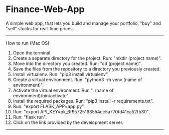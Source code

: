 # Finance-Web-App
A simple web app, that lets you build and manage your portfolio, "buy" and "sell" stocks for real-time prices.

--------------------------------------------------------------------------------------------------------------

How to run (Mac OS):

1. Open the terminal.
2. Create a separate directory for the project. Run: "mkdir (project name)".
3. Move into the directory you created. Run: "cd (project name)".
4. Save the files from the repository to a directory you previously created.
5. Install virtualenv. Run: "pip3 install virtualenv".
6. Create a virtual environment. Run: "python3 -m venv (name of environment)".
7. Activate the virtual environment. Run ". (name of environment)/bin/activate".
8. Install the required packages. Run: "pip3 install -r requirements.txt".
9. Run: "export FLASK_APP=app.py".
10. Run: "export API_KEY=pk_6f95725193554ec5a770fd41ca52fb30".
11. Run: "flask run".
12. Click on the link provided by the development server.

--------------------------------------------------------------------------------------------------------------
